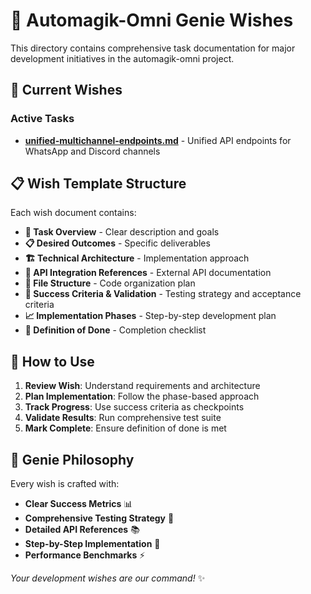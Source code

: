 # 🧞 Automagik-Omni Genie Wishes

This directory contains comprehensive task documentation for major development initiatives in the automagik-omni project.

## 📁 Current Wishes

### Active Tasks
- **[unified-multichannel-endpoints.md](./unified-multichannel-endpoints.md)** - Unified API endpoints for WhatsApp and Discord channels

## 📋 Wish Template Structure

Each wish document contains:

- **🎯 Task Overview** - Clear description and goals
- **📋 Desired Outcomes** - Specific deliverables 
- **🏗️ Technical Architecture** - Implementation approach
- **🔌 API Integration References** - External API documentation
- **📁 File Structure** - Code organization plan
- **🧪 Success Criteria & Validation** - Testing strategy and acceptance criteria
- **📈 Implementation Phases** - Step-by-step development plan
- **🚀 Definition of Done** - Completion checklist

## 🎯 How to Use

1. **Review Wish**: Understand requirements and architecture
2. **Plan Implementation**: Follow the phase-based approach
3. **Track Progress**: Use success criteria as checkpoints
4. **Validate Results**: Run comprehensive test suite
5. **Mark Complete**: Ensure definition of done is met

## 🧞 Genie Philosophy

Every wish is crafted with:
- **Clear Success Metrics** 📊
- **Comprehensive Testing Strategy** 🧪
- **Detailed API References** 📚
- **Step-by-Step Implementation** 🚀
- **Performance Benchmarks** ⚡

*Your development wishes are our command!* ✨